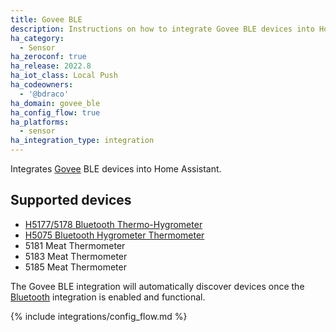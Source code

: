 ```yaml
---
title: Govee BLE
description: Instructions on how to integrate Govee BLE devices into Home Assistant.
ha_category:
  - Sensor
ha_zeroconf: true
ha_release: 2022.8
ha_iot_class: Local Push
ha_codeowners:
  - '@bdraco'
ha_domain: govee_ble
ha_config_flow: true
ha_platforms:
  - sensor
ha_integration_type: integration
---
```


Integrates [Govee](https://www.govee.com/) BLE devices into Home Assistant.

## Supported devices

- [H5177/5178 Bluetooth Thermo-Hygrometer](https://us.govee.com/collections/thermo-hydrometer/products/bluetooth-thermo-hygrometer)
- [H5075 Bluetooth Hygrometer Thermometer](https://us.govee.com/collections/thermo-hydrometer/products/govee-bluetooth-hygrometer-thermometer-h5075)
- 5181 Meat Thermometer
- 5183 Meat Thermometer
- 5185 Meat Thermometer


The Govee BLE integration will automatically discover devices once the [Bluetooth](/integrations/bluetooth) integration is enabled and functional.

{% include integrations/config_flow.md %}
